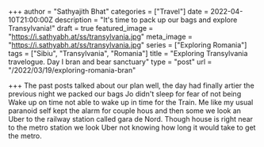 +++
author = "Sathyajith Bhat"
categories = ["Travel"]
date = 2022-04-10T21:00:00Z
description = "It's time to pack up our bags and explore Transylvania!"
draft = true
featured_image = "https://i.sathyabh.at/ss/transylvania.jpg"
meta_image = "https://i.sathyabh.at/ss/transylvania.jpg"
series = ["Exploring Romania"]
tags = ["Sibiu", "Transylvania", "Romania"]
title = "Exploring Transylvania travelogue. Day I bran and bear sanctuary"
type = "post"
url = "/2022/03/19/exploring-romania-bran"

+++
The past posts talked about our plan well, the day had finally artier the previous night we packed our bags Jo didn't sleep for fear of not being Wake up on time not able to wake up in time for the Train. Me like my usual paranoid self kept the alarm for couple hous and then some we look an Uber to the railway station called gara de Nord. Though house is right near to the metro station we look Uber not  knowing how long it would take to get the metro.